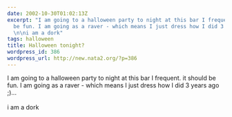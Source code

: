 ```yaml
---
date: 2002-10-30T01:02:13Z
excerpt: "I am going to a halloween party to night at this bar I frequent. it should
  be fun. I am going as a raver - which means I just dress how I did 3 years ago ;)...
  \n\ni am a dork"
tags: halloween
title: Halloween tonight?
wordpress_id: 386
wordpress_url: http://new.nata2.org/?p=386
---
```


I am going to a halloween party to night at this bar I frequent. it should be fun. I am going as a raver - which means I just dress how I did 3 years ago ;)... 
<br/><br/>
i am a dork

